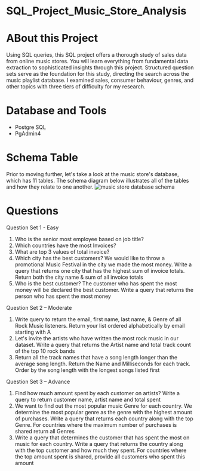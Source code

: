# SQL_Project_Music_Store_Analysis
# ABout this Project
Using SQL queries, this SQL project offers a thorough study of sales data from online music stores. You will learn everything from fundamental data extraction to sophisticated insights through this project. Structured question sets serve as the foundation for this study, directing the search across the music playlist database. I examined sales, consumer behaviour, genres, and other topics with three tiers of difficulty for my research.
# Database and Tools
- Postgre SQL
- PgAdmin4
# Schema Table
Prior to moving further, let's take a look at the music store's database, which has 11 tables. The schema diagram below illustrates all of the tables and how they relate to one another.
![music store database schema](https://github.com/shobkro/SQL_Project_Music_Store_Analysis/assets/39133098/21500bb6-22c2-477a-9617-4deca8a0f8bc)
# Questions
Question Set 1 - Easy
1. Who is the senior most employee based on job title?
2. Which countries have the most Invoices?
3. What are top 3 values of total invoice?
4. Which city has the best customers? We would like to throw a promotional Music 
Festival in the city we made the most money. Write a query that returns one city that 
has the highest sum of invoice totals. Return both the city name & sum of all invoice 
totals
5. Who is the best customer? The customer who has spent the most money will be 
declared the best customer. Write a query that returns the person who has spent the 
most money

Question Set 2 – Moderate
1. Write query to return the email, first name, last name, & Genre of all Rock Music 
listeners. Return your list ordered alphabetically by email starting with A
2. Let's invite the artists who have written the most rock music in our dataset. Write a 
query that returns the Artist name and total track count of the top 10 rock bands
3. Return all the track names that have a song length longer than the average song length. 
Return the Name and Milliseconds for each track. Order by the song length with the 
longest songs listed first

Question Set 3 – Advance
1. Find how much amount spent by each customer on artists? Write a query to return
customer name, artist name and total spent
2. We want to find out the most popular music Genre for each country. We determine the 
most popular genre as the genre with the highest amount of purchases. Write a query 
that returns each country along with the top Genre. For countries where the maximum 
number of purchases is shared return all Genres
3. Write a query that determines the customer that has spent the most on music for each 
country. Write a query that returns the country along with the top customer and how
much they spent. For countries where the top amount spent is shared, provide all 
customers who spent this amount
